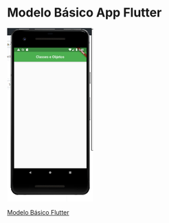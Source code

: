 # Modelo Básico App Flutter

<img src="https://github.com/oitudibommm/Senac/blob/master/aula4/Capturar.PNG" width="200">
 
 [Modelo Básico Flutter](Modelo.dart)
